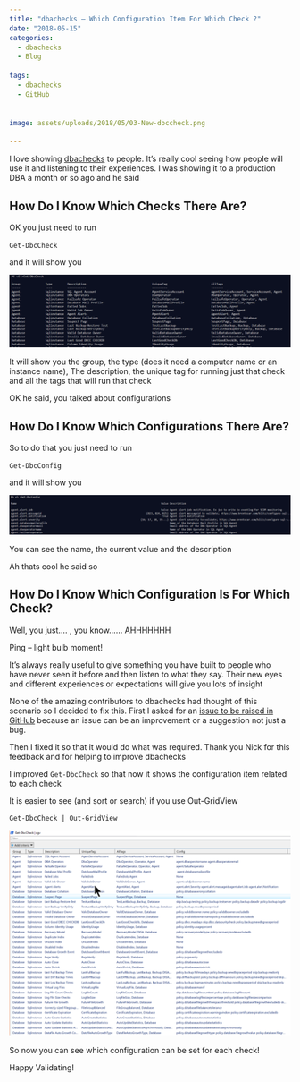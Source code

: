 ```yaml
---
title: "dbachecks – Which Configuration Item For Which Check ?"
date: "2018-05-15"
categories:
  - dbachecks
  - Blog

tags:
  - dbachecks
  - GitHub


image: assets/uploads/2018/05/03-New-dbccheck.png

---
```

I love showing [dbachecks](http://dbachecks.io) to people. It’s really cool seeing how people will use it and listening to their experiences. I was showing it to a production DBA a month or so ago and he said

How Do I Know Which Checks There Are?
-------------------------------------

OK you just need to run

`Get-DbcCheck`

and it will show you

[![01 - get-dbcchecks.png](assets/uploads/2018/05/01-get-dbcchecks.png)](assets/uploads/2018/05/01-get-dbcchecks.png)

It will show you the group, the type (does it need a computer name or an instance name), The description, the unique tag for running just that check and all the tags that will run that check

OK he said, you talked about configurations

How Do I Know Which Configurations There Are?
---------------------------------------------

So to do that you just need to run

`Get-DbcConfig`

and it will show you

[![02 - dbcconfig.png](assets/uploads/2018/05/02-dbcconfig.png)](assets/uploads/2018/05/02-dbcconfig.png)

You can see the name, the current value and the description

Ah thats cool he said so

How Do I Know Which Configuration Is For Which Check?
-----------------------------------------------------

Well, you just…. , you know…… AHHHHHHH

Ping – light bulb moment!

It’s always really useful to give something you have built to people who have never seen it before and then listen to what they say. Their new eyes and different experiences or expectations will give you lots of insight

None of the amazing contributors to dbachecks had thought of this scenario so I decided to fix this. First I asked for an [issue to be raised in GitHub](https://github.com/dataplat/dbachecks/issues) because an issue can be an improvement or a suggestion not just a bug.

Then I fixed it so that it would do what was required. Thank you Nick for this feedback and for helping to improve dbachecks

I improved `Get-DbcCheck` so that now it shows the configuration item related to each check

It is easier to see (and sort or search) if you use Out-GridView

    Get-DbcCheck | Out-GridView

[![03 - New dbccheck.png](assets/uploads/2018/05/03-New-dbccheck.png)](assets/uploads/2018/05/03-New-dbccheck.png)

So now you can see which configuration can be set for each check!

Happy Validating!





